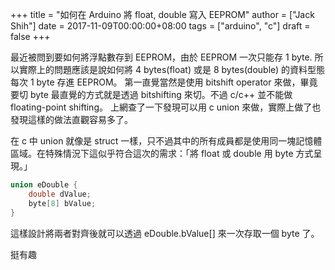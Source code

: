 +++
title = "如何在 Arduino 將 float, double 寫入 EEPROM"
author = ["Jack Shih"]
date = 2017-11-09T00:00:00+08:00
tags = ["arduino", "c"]
draft = false
+++

最近被問到要如何將浮點數存到 EEPROM，由於 EEPROM 一次只能存 1 byte.
所以實際上的問題應該是說如何將 4 bytes(float) 或是 8 bytes(double) 的資料型態每次 1 byte 存進 EEPROM。
第一直覺當然是使用 bitshift operator 來做，畢竟要切 byte 最直覺的方式就是透過 bitshifting 來切。不過 c/c++ 並不能做 floating-point shifting。
上網查了一下發現可以用 c union 來做，實際上做了也發現這樣的做法直觀容易多了。

在 c 中 union 就像是 struct 一樣，只不過其中的所有成員都是使用同一塊記憶體區域。在特殊情況下這似乎符合這次的需求：「將 float 或 double 用 byte 方式呈現。」

```c
union eDouble {
    double dValue;
    byte[8] bValue;
}
```

這樣設計將兩者對齊後就可以透過 eDouble.bValue[] 來一次存取一個 byte 了。

挺有趣
